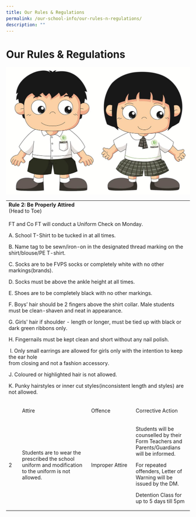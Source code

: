 ```yaml
---
title: Our Rules & Regulations
permalink: /our-school-info/our-rules-n-regulations/
description: ""
---
```

# Our Rules & Regulations
![](/images/Our%20school%20info/FVPS%20Student%20Pic.jpg)

<table width="616">
<tbody>
<tr>
<td colspan="4" width="616">
<strong>Rule 2: Be Properly Attired</strong><br>(Head to Toe)
</td>
</tr>
<tr>
<td colspan="4" width="616">
<p>FT and Co FT will conduct a Uniform Check on Monday.</p>
<p>A. School T-Shirt to be tucked in at all times.</p>
<p>B. Name tag to be sewn/iron-on in the designated thread marking on the shirt/blouse/PE T-shirt.</p>
<p>C. Socks are to be FVPS socks or completely white with no other markings(brands).</p>
<p>D. Socks must be above the ankle height at all times.</p>
<p>E. Shoes are to be completely black with no other markings.</p>
<p>F. Boys&rsquo; hair should be 2 fingers above the shirt collar. Male students must be clean-shaven and neat in appearance.</p>
<p>G. Girls' hair if shoulder - length or longer, must be tied up with black or dark green ribbons only.</p>
<p>H. Fingernails must be kept clean and short without any nail polish.</p>
<p>&nbsp;I. Only small earrings are allowed for girls only with the intention to keep the ear hole&nbsp;<br /> from closing and not a fashion accessory.</p>
<p>J. Coloured or highlighted hair is not allowed.</p>
<p>K. Punky hairstyles or inner cut styles(inconsistent length and styles) are not allowed.</p>
</td>
</tr>
<tr>
<td width="36">
</td>
<td width="266">
<p>Attire</p>
</td>
<td width="155">
<p>Offence</p>
</td>
<td width="160">
<p>Corrective Action</p>
</td>
</tr>
<tr>
<td width="36">
<p>2</p>
</td>
<td width="266">
<p>Students are to wear the prescribed the school uniform and modification to the uniform is not allowed.</p>
</td>
<td width="155">
<p>Improper Attire</p>
</td>
<td width="160">
<p>Students will be counselled by their Form Teachers and Parents/Guardians will be informed.</p>
<p>For repeated offenders, Letter of Warning will be issued by the DM.&nbsp;</p>
<p>Detention Class for up to 5 days till 5pm</p>
</td>
</tr>
</tbody>
</table>